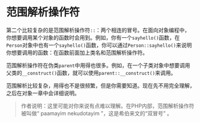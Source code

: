# 范围解析操作符

第二个比较复杂的是范围解析操作符`::`：两个相连的冒号。在面向对象编程中，你想要调用某个对象的函数时会用到。例如，你有一个`sayhello()`函数，在`Person`对象中也有一个`sayhello()`函数，你可以通过`Person::sayhello()`来说明你想要调用的函数：在函数前面加上类名和范围解析操作符。

范围解析操作符在伪类`parent`中用得也很多。例如，在一个子类对象中想要调用父类的`__construct()`函数，就可以使用`parent::__construct()`来调用。

范围解析比较复杂，用得也不是很频繁，但是你需要知道。现在先不用完全理解，之后在对象一章中会详细说明。

> 作者说明：这里可能对你来说有点难以理解。在PHP内部，范围解析操作符被叫做“ paamayim nekudotayim ”，这是希伯来文的“双冒号” 。
